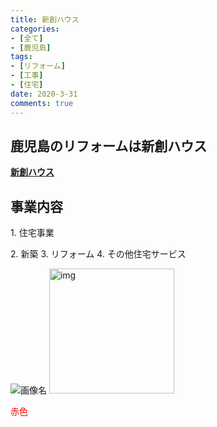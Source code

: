 ```yaml
---
title: 新創ハウス
categories:
- [全て]
- [鹿児島]
tags:
- [リフォーム]
- [工事]
- [住宅]
date: 2020-3-31
comments: true
---
```

<!-- ここから記事を書く -->
## 鹿児島のリフォームは新創ハウス
**[新創ハウス](https://shinsou-kagoshima.com/)**

## 事業内容
<p text-align=center>1. 住宅事業</p>
2. 新築
3. リフォーム
4. その他住宅サービス

![画像名](/Hexo/blog/source/img/tree.jpg)
<img width="200" alt="img" src="/blog/source/img/sakura.jpg"> 
    
<font color="red">赤色</font>






